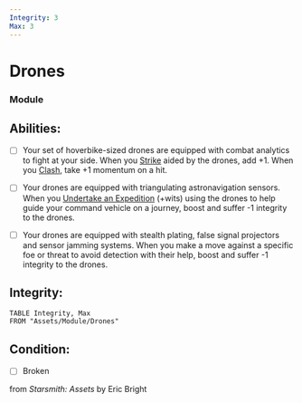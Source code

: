 ```yaml
---
Integrity: 3
Max: 3
---
```


# Drones
### Module


## Abilities:


- [ ] Your set of hoverbike-sized drones are equipped with combat analytics to fight at your side.  When you [Strike](Moves/Combat/Strike) aided by the drones, add +1.  When you [Clash](Moves/Combat/Clash), take +1 momentum on a hit.

- [ ] Your drones are equipped with triangulating astronavigation sensors. When you [Undertake an Expedition](Moves/Exploration/Undertake_an_Expedition) (+wits) using the drones to help guide your command vehicle on a journey, boost and suffer -1 integrity to the drones.

- [ ] Your drones are equipped with stealth plating, false signal projectors and sensor jamming systems. When you make a move against a specific foe or threat to avoid detection with their help, boost and suffer -1 integrity to the drones.

## Integrity:
```dataview
TABLE Integrity, Max
FROM "Assets/Module/Drones"
```


## Condition:
- [ ] Broken

from *Starsmith: Assets* by Eric Bright
